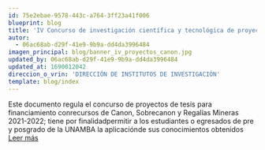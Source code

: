 ```yaml
---
id: 75e2ebae-9578-443c-a764-3ff23a41f006
blueprint: blog
title: 'IV Concurso de investigación científica y tecnológica de proyectos de tesis de pre y posgrado, financiados con fondos de canon, Sobrecanon y Regalías Mineras'
autor:
  - 06ac68ab-d29f-41e9-9b9a-dd4da3996484
imagen_principal: blog/banner_iv_proyectos_canon.jpg
updated_by: 06ac68ab-d29f-41e9-9b9a-dd4da3996484
updated_at: 1690012042
direccion_o_vrin: 'DIRECCIÓN DE INSTITUTOS DE INVESTIGACIÓN'
template: blog/index
---
```

Este documento regula el concurso de proyectos de tesis para financiamiento conrecursos de Canon, Sobrecanon y Regalías Mineras 2021-2022; tiene por finalidadpermitir a los estudiantes o egresados de pre y posgrado de la UNAMBA la aplicaciónde sus conocimientos obtenidos [Leer más](https://vrin.unamba.edu.pe/eventos)
